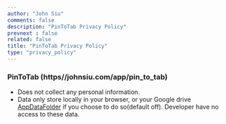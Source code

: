 ```yaml
---
author: "John Siu"
comments: false
description: "PinToTab Privacy Policy"
prevnext : false
related: false
title: "PinToTab Privacy Policy"
type: "privacy_policy"
---
```

<!--more-->
### PinToTab (https//johnsiu.com/app/pin_to_tab)
- Does not collect any personal information.
- Data only store locally in your browser, or your Google drive [AppDataFolder](https://developers.google.com/drive/api/guides/appdata) if you choose to do so(default off). Developer have no access to these data.